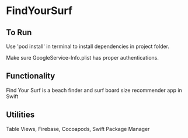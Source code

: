 # FindYourSurf

## To Run
Use 'pod install' in terminal to install dependencies in project folder.

Make sure GoogleService-Info.plist has proper authentications.

## Functionality
Find Your Surf is a beach finder and surf board size recommender app in Swift

## Utilities
Table Views, Firebase, Cocoapods, Swift Package Manager
